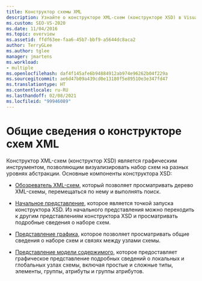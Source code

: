 ```yaml
---
title: Конструктор схемы XML
description: Узнайте о конструкторе XML-схем (конструкторе XSD) в Visual Studio, который является графическим инструментом, позволяющим визуализировать набор схем на разных уровнях абстракции.
ms.custom: SEO-VS-2020
ms.date: 11/04/2016
ms.topic: overview
ms.assetid: ffdf63ee-faa6-45b7-bbf9-a5644dc8aca2
author: TerryGLee
ms.author: tglee
manager: jmartens
ms.workload:
- multiple
ms.openlocfilehash: daf4f145afe6b94884912ab974e96262b04f229a
ms.sourcegitcommit: ae6d47b09a439cd0e13180f5e89510e3e347fd47
ms.translationtype: HT
ms.contentlocale: ru-RU
ms.lasthandoff: 02/08/2021
ms.locfileid: "99946089"
---
```

# <a name="xml-schema-designer-overview"></a>Общие сведения о конструкторе схем XML

Конструктор XML-схем (конструктор XSD) является графическим инструментом, позволяющим визуализировать набор схем на разных уровнях абстракции. Основные компоненты конструктора XSD:

- [Обозреватель XML-схем](../xml-tools/xml-schema-explorer.md), который позволяет просматривать дерево XML-схемы, перемещаться по нему и выполнять поиск.

- [Начальное представление](../xml-tools/start-view.md), которое является точкой запуска конструктора XSD. Из начального представления можно переходить к другим представлениям конструктора XSD и просматривать подробные сведения о наборе схем.

- [Представление графика](../xml-tools/graph-view.md), которое позволяет просматривать общие сведения о наборе схем и связях между узлами схемы.

- [Представление модели содержимого](../xml-tools/content-model-view.md), которое предоставляет графическое представление подробных сведений о локальных и глобальных узлах схемы, включая простые и сложные типы, элементы, группы, атрибуты и группы атрибутов.
